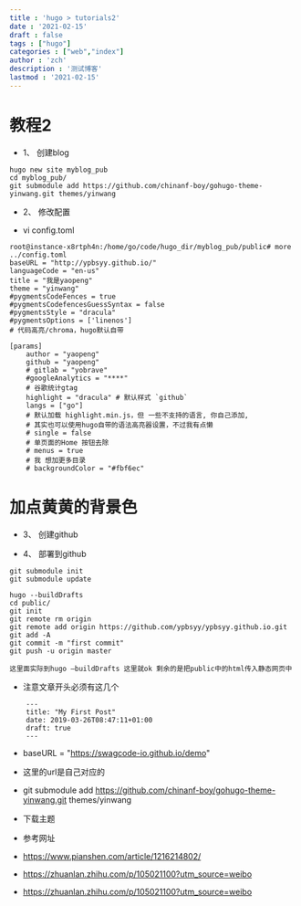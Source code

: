 ```yaml
---
title : 'hugo > tutorials2'
date : '2021-02-15'
draft : false
tags : ["hugo"]
categories : ["web","index"]
author : 'zch'
description : '测试博客'
lastmod : '2021-02-15'
---
```




# 教程2




+ 1、	创建blog

```
hugo new site myblog_pub
cd myblog_pub/
git submodule add https://github.com/chinanf-boy/gohugo-theme-yinwang.git themes/yinwang
```

+ 2、	修改配置

+ vi config.toml

```
root@instance-x8rtph4n:/home/go/code/hugo_dir/myblog_pub/public# more ../config.toml 
baseURL = "http://ypbsyy.github.io/"
languageCode = "en-us"
title = "我是yaopeng"
theme = "yinwang"
#pygmentsCodeFences = true
#pygmentsCodefencesGuessSyntax = false
#pygmentsStyle = "dracula"
#pygmentsOptions = ['linenos']
# 代码高亮/chroma，hugo默认自带

```
 
```
[params]
    author = "yaopeng"
    github = "yaopeng"
    # gitlab = "yobrave"
    #googleAnalytics = "****"
    # 谷歌统计gtag
    highlight = "dracula" # 默认样式 `github`
    langs = ["go"]
    # 默认加载 highlight.min.js，但 一些不支持的语言, 你自己添加,
    # 其实也可以使用hugo自带的语法高亮器设置，不过我有点懒
    # single = false
    # 单页面的Home 按钮去除
    # menus = true
    # 我 想加更多目录
    # backgroundColor = "#fbf6ec"
```

# 加点黄黄的背景色

+ 3、	创建github
 

+ 4、	部署到github

```
git submodule init
git submodule update
```
 
```
hugo --buildDrafts
cd public/
git init
git remote rm origin 
git remote add origin https://github.com/ypbsyy/ypbsyy.github.io.git
git add -A
git commit -m "first commit"
git push -u origin master

这里面实际到hugo –buildDrafts 这里就ok 剩余的是把public中的html传入静态网页中
```

+ 注意文章开头必须有这几个

```
    ---
    title: "My First Post"
    date: 2019-03-26T08:47:11+01:00
    draft: true
    ---
```

+ baseURL = "https://swagcode-io.github.io/demo"

+ 这里的url是自己对应的

+ git submodule add https://github.com/chinanf-boy/gohugo-theme-yinwang.git themes/yinwang

+ 下载主题

+ 参考网址
+ https://www.pianshen.com/article/1216214802/

+ https://zhuanlan.zhihu.com/p/105021100?utm_source=weibo

+ https://zhuanlan.zhihu.com/p/105021100?utm_source=weibo






